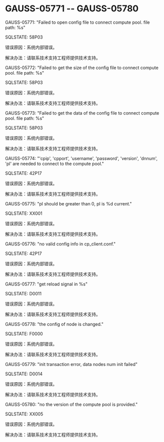 # GAUSS-05771 -- GAUSS-05780<a name="ZH-CN_TOPIC_0302073590"></a>

GAUSS-05771: "Failed to open config file to connect compute pool. file path: %s"

SQLSTATE: 58P03

错误原因：系统内部错误。

解决办法：请联系技术支持工程师提供技术支持。

GAUSS-05772: "Failed to get the size of the config file to connect compute pool. file path: %s"

SQLSTATE: 58P03

错误原因：系统内部错误。

解决办法：请联系技术支持工程师提供技术支持。

GAUSS-05773: "Failed to get the data of the config file to connect compute pool. file path: %s"

SQLSTATE: 58P03

错误原因：系统内部错误。

解决办法：请联系技术支持工程师提供技术支持。

GAUSS-05774: "'cpip', 'cpport', 'username', 'password', 'version', 'dnnum', 'pl' are needed to connect to the compute pool."

SQLSTATE: 42P17

错误原因：系统内部错误。

解决办法：请联系技术支持工程师提供技术支持。

GAUSS-05775: "pl should be greater than 0, pl is %d current."

SQLSTATE: XX001

错误原因：系统内部错误。

解决办法：请联系技术支持工程师提供技术支持。

GAUSS-05776: "no valid config info in cp\_client.conf."

SQLSTATE: 42P17

错误原因：系统内部错误。

解决办法：请联系技术支持工程师提供技术支持。

GAUSS-05777: "get reload signal in %s"

SQLSTATE: D0011

错误原因：系统内部错误。

解决办法：请联系技术支持工程师提供技术支持。

GAUSS-05778: "the config of node is changed."

SQLSTATE: F0000

错误原因：系统内部错误。

解决办法：请联系技术支持工程师提供技术支持。

GAUSS-05779: "init transaction error, data nodes num init failed"

SQLSTATE: D0014

错误原因：系统内部错误。

解决办法：请联系技术支持工程师提供技术支持。

GAUSS-05780: "no the version of the compute pool is provided."

SQLSTATE: XX005

错误原因：系统内部错误。

解决办法：请联系技术支持工程师提供技术支持。

